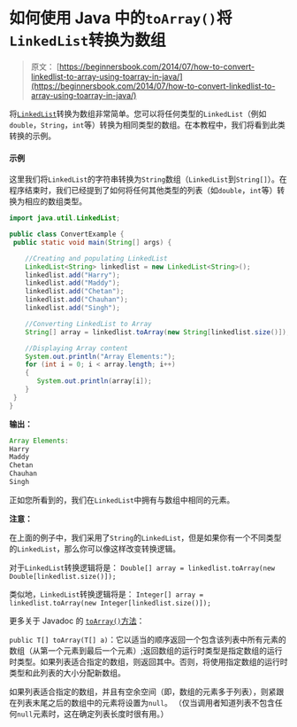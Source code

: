 # 如何使用 Java 中的`toArray()`将`LinkedList`转换为数组

> 原文： [https://beginnersbook.com/2014/07/how-to-convert-linkedlist-to-array-using-toarray-in-java/](https://beginnersbook.com/2014/07/how-to-convert-linkedlist-to-array-using-toarray-in-java/)

将[`LinkedList`](https://beginnersbook.com/2013/12/linkedlist-in-java-with-example/)转换为数组非常简单。您可以将任何类型的`LinkedList`（例如`double`，`String`，`int`等）转换为相同类型的数组。在本教程中，我们将看到此类转换的示例。

#### 示例

这里我们将`LinkedList`的字符串转换为`String`数组（`LinkedList`到`String[]`）。在程序结束时，我们已经提到了如何将任何其他类型的列表（如`double`，`int`等）转换为相应的数组类型。

```java
import java.util.LinkedList;

public class ConvertExample {
 public static void main(String[] args) {

    //Creating and populating LinkedList
    LinkedList<String> linkedlist = new LinkedList<String>();
    linkedlist.add("Harry");
    linkedlist.add("Maddy");
    linkedlist.add("Chetan");
    linkedlist.add("Chauhan");
    linkedlist.add("Singh");

    //Converting LinkedList to Array
    String[] array = linkedlist.toArray(new String[linkedlist.size()]);

    //Displaying Array content
    System.out.println("Array Elements:");
    for (int i = 0; i < array.length; i++)
    {
       System.out.println(array[i]);
    }
 }
}
```

**输出：**

```java
Array Elements:
Harry
Maddy
Chetan
Chauhan
Singh
```

正如您所看到的，我们在`LinkedList`中拥有与数组中相同的元素。

**注意：**

在上面的例子中，我们采用了`String`的`LinkedList`，但是如果你有一个不同类型的`LinkedList`，那么你可以像这样改变转换逻辑。

对于`LinkedList`转换逻辑将是：
`Double[] array = linkedlist.toArray(new Double[linkedlist.size()]);`

类似地，`LinkedList`转换逻辑将是：
`Integer[] array = linkedlist.toArray(new Integer[linkedlist.size()]);`

更多关于 Javadoc 的 [`toArray()`方法](https://docs.oracle.com/javase/7/docs/api/java/util/LinkedList.html#toArray(T[]))：

`public T[] toArray(T[] a)`：它以适当的顺序返回一个包含该列表中所有元素的数组（从第一个元素到最后一个元素）;返回数组的运行时类型是指定数组的运行时类型。如果列表适合指定的数组，则返回其中。否则，将使用指定数组的运行时类型和此列表的大小分配新数组。

如果列表适合指定的数组，并且有空余空间（即，数组的元素多于列表），则紧跟在列表末尾之后的数组中的元素将设置为`null`。 （仅当调用者知道列表不包含任何`null`元素时，这在确定列表长度时很有用。）